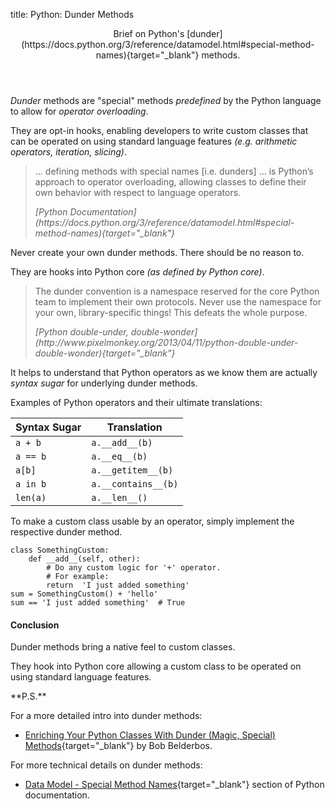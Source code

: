 title: Python: Dunder Methods

<header id="article-header" markdown="1">   
Brief on Python's
[dunder](https://docs.python.org/3/reference/datamodel.html#special-method-names){target="_blank"}
methods.
</header>

*Dunder* methods are "special" methods
*predefined* by the Python language to allow for *operator overloading*.

They are opt-in hooks, enabling developers to write custom classes that can be operated on
using standard language features *(e.g. arithmetic operators, iteration, slicing)*.

> ... defining methods with special names [i.e. dunders] ... is Python’s approach to operator overloading,
> allowing classes to define their own behavior with respect to language operators. 
> <footer>
> <cite>
>   [Python Documentation](https://docs.python.org/3/reference/datamodel.html#special-method-names){target="_blank"}
> </cite>
> </footer>

Never create your own dunder methods. There should be no reason to.

They are hooks into Python core *(as defined by Python core)*.

> The dunder convention is a namespace reserved for the core Python team to implement their own protocols.
> Never use the namespace for your own, library-specific things!
> This defeats the whole purpose.
> <footer>
> <cite>
>   [Python double-under, double-wonder](http://www.pixelmonkey.org/2013/04/11/python-double-under-double-wonder){target="_blank"}
> </cite>
> </footer>

It helps to understand that Python operators as we know them are actually
*syntax sugar* for underlying dunder methods.

Examples of Python operators and their ultimate translations:

Syntax Sugar | Translation          
------------ | -----------
`a + b`      | `a.__add__(b)`
`a == b`     | `a.__eq__(b)`
`a[b]`       | `a.__getitem__(b)`
`a in b`     | `a.__contains__(b)`
`len(a)`     | `a.__len__()`

To make a custom class usable by an operator, simply implement the respective dunder method.

```
class SomethingCustom:
    def __add__(self, other):
        # Do any custom logic for '+' operator.
        # For example:
        return  'I just added something'
sum = SomethingCustom() + 'hello'
sum == 'I just added something'  # True
```

#### Conclusion

Dunder methods bring a native feel to custom classes.

They hook into Python core allowing a custom class to be operated on using standard language features.

<footer id="article-footer" markdown="1">
**P.S.**

For a more detailed intro into dunder methods:

- [Enriching Your Python Classes With Dunder (Magic, Special) Methods](https://dbader.org/blog/python-dunder-methods){target="_blank"}
  by Bob Belderbos.

For more technical details on dunder methods:

- [Data Model - Special Method Names](https://docs.python.org/3/reference/datamodel.html#special-method-names){target="_blank"}
  section of Python documentation.
</footer>
